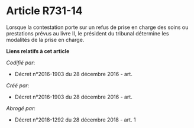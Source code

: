 # Article R731-14

Lorsque la contestation porte sur un refus de prise en charge des soins ou prestations prévus au livre II, le président du
tribunal détermine les modalités de la prise en charge.

**Liens relatifs à cet article**

_Codifié par_:

  - Décret n°2016-1903 du 28 décembre 2016 - art.

_Créé par_:

  - Décret n°2016-1903 du 28 décembre 2016 - art.

_Abrogé par_:

  - Décret n°2018-1292 du 28 décembre 2018 - art. 1
